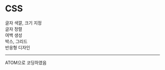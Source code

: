 # CSS

글자 색깔, 크기 지정   
글자 정렬   
여백 생성   
박스, 그리드   
반응형 디자인   

----------------------

ATOM으로 코딩하였음
